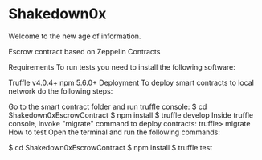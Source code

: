 # Shakedown0x

Welcome to the new age of information. 


Escrow contract based on Zeppelin Contracts

Requirements
To run tests you need to install the following software:

Truffle v4.0.4+
npm 5.6.0+
Deployment
To deploy smart contracts to local network do the following steps:

Go to the smart contract folder and run truffle console:
$ cd Shakedown0xEscrowContract
$ npm install
$ truffle develop
Inside truffle console, invoke "migrate" command to deploy contracts:
truffle> migrate
How to test
Open the terminal and run the following commands:

$ cd Shakedown0xEscrowContract
$ npm install
$ truffle test
